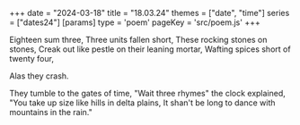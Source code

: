 +++
date = "2024-03-18"
title = "18.03.24"
themes = ["date", "time"]
series = ["dates24"]
[params]
  type = 'poem'
  pageKey = 'src/poem.js'
+++

Eighteen sum three,
Three units fallen short,
These rocking stones on stones,
Creak out like pestle on their leaning mortar,
Wafting spices short of twenty four,

Alas 
  they 
    crash.

They tumble to the gates of time,
"Wait three rhymes" the clock explained,
"You take up size like hills in delta plains,
It shan't be long to dance with mountains in the rain."
